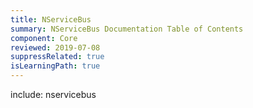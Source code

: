 ```yaml
---
title: NServiceBus
summary: NServiceBus Documentation Table of Contents
component: Core
reviewed: 2019-07-08
suppressRelated: true
isLearningPath: true
---
```


include: nservicebus
